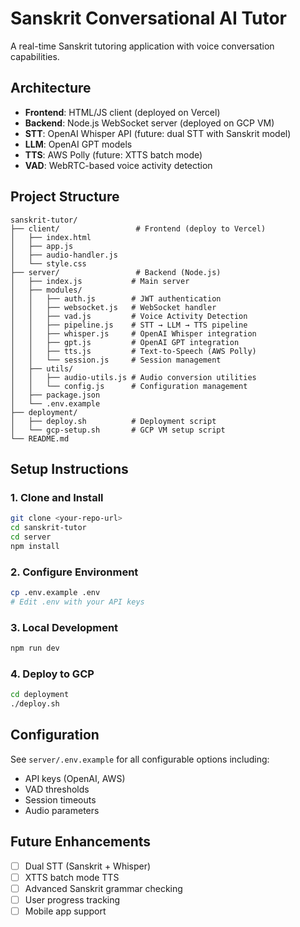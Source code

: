 # Sanskrit Conversational AI Tutor

A real-time Sanskrit tutoring application with voice conversation capabilities.

## Architecture

- **Frontend**: HTML/JS client (deployed on Vercel)
- **Backend**: Node.js WebSocket server (deployed on GCP VM)
- **STT**: OpenAI Whisper API (future: dual STT with Sanskrit model)
- **LLM**: OpenAI GPT models
- **TTS**: AWS Polly (future: XTTS batch mode)
- **VAD**: WebRTC-based voice activity detection

## Project Structure

```
sanskrit-tutor/
├── client/                 # Frontend (deploy to Vercel)
│   ├── index.html
│   ├── app.js
│   ├── audio-handler.js
│   └── style.css
├── server/                 # Backend (Node.js)
│   ├── index.js           # Main server
│   ├── modules/
│   │   ├── auth.js        # JWT authentication
│   │   ├── websocket.js   # WebSocket handler
│   │   ├── vad.js         # Voice Activity Detection
│   │   ├── pipeline.js    # STT → LLM → TTS pipeline
│   │   ├── whisper.js     # OpenAI Whisper integration
│   │   ├── gpt.js         # OpenAI GPT integration
│   │   ├── tts.js         # Text-to-Speech (AWS Polly)
│   │   └── session.js     # Session management
│   ├── utils/
│   │   ├── audio-utils.js # Audio conversion utilities
│   │   └── config.js      # Configuration management
│   ├── package.json
│   └── .env.example
├── deployment/
│   ├── deploy.sh          # Deployment script
│   └── gcp-setup.sh       # GCP VM setup script
└── README.md
```

## Setup Instructions

### 1. Clone and Install

```bash
git clone <your-repo-url>
cd sanskrit-tutor
cd server
npm install
```

### 2. Configure Environment

```bash
cp .env.example .env
# Edit .env with your API keys
```

### 3. Local Development

```bash
npm run dev
```

### 4. Deploy to GCP

```bash
cd deployment
./deploy.sh
```

## Configuration

See `server/.env.example` for all configurable options including:
- API keys (OpenAI, AWS)
- VAD thresholds
- Session timeouts
- Audio parameters

## Future Enhancements

- [ ] Dual STT (Sanskrit + Whisper)
- [ ] XTTS batch mode TTS
- [ ] Advanced Sanskrit grammar checking
- [ ] User progress tracking
- [ ] Mobile app support